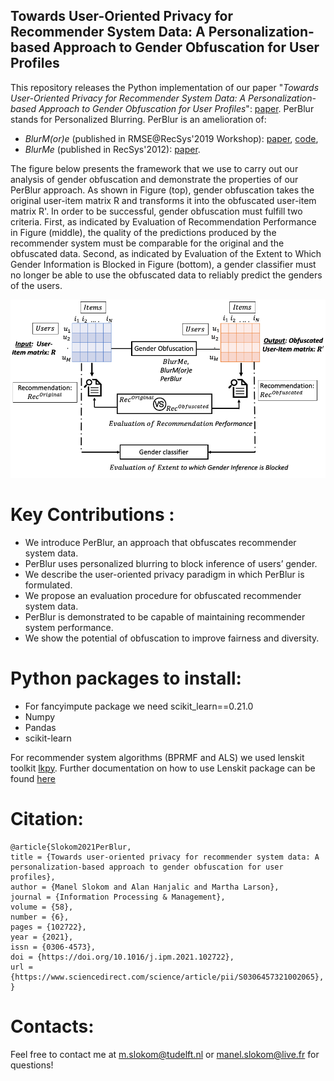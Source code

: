 ## Towards User-Oriented Privacy for Recommender System Data: A Personalization-based Approach to Gender Obfuscation for User Profiles



This repository releases the Python implementation of our paper "*Towards User-Oriented Privacy for Recommender System Data: A Personalization-based Approach to Gender Obfuscation for User Profiles*": [paper](https://www.sciencedirect.com/science/article/pii/S0306457321002065).
PerBlur stands for Personalized Blurring. 
PerBlur is an amelioration of:
  * *BlurM(or)e* (published in RMSE@RecSys'2019 Workshop): [paper](https://pure.tudelft.nl/portal/files/68758824/short2.pdf), [code](https://github.com/STrucks/BlurMore),
  * *BlurMe* (published in RecSys'2012): [paper](https://ece.northeastern.edu/fac-ece/ioannidis/static/pdf/2012/blurme.pdf).
  
  
The figure below presents the framework that we use to carry out our analysis of gender obfuscation and demonstrate the properties of our PerBlur approach. As shown in Figure (top), gender obfuscation takes the original user-item matrix R and transforms it into the obfuscated user-item matrix R'.
In order to be successful, gender obfuscation must fulfill two criteria.
First, as indicated by Evaluation of Recommendation Performance in Figure (middle), the quality of the predictions produced by the recommender system must be comparable for the original and the obfuscated data.
Second, as indicated by Evaluation of the Extent to Which Gender Information is Blocked in Figure (bottom), a gender classifier must no longer be able to use the obfuscated data to reliably predict the genders of the users.


![Diagram](Diagram_PerBlur.png)

# Key Contributions :
* We introduce PerBlur, an approach that obfuscates recommender system data.
* PerBlur uses personalized blurring to block inference of users’ gender.
* We describe the user-oriented privacy paradigm in which PerBlur is formulated.
* We propose an evaluation procedure for obfuscated recommender system data.
* PerBlur is demonstrated to be capable of maintaining recommender system performance.
* We show the potential of obfuscation to improve fairness and diversity.


# Python packages to install:
* For fancyimpute package we need scikit_learn==0.21.0
* Numpy
* Pandas
* scikit-learn

For recommender system algorithms (BPRMF and ALS) we used lenskit toolkit [lkpy](https://github.com/lenskit/lkpy). Further documentation on how to use Lenskit package can be found [here](https://lkpy.readthedocs.io/en/stable/)

# Citation: 
```
@article{Slokom2021PerBlur,
title = {Towards user-oriented privacy for recommender system data: A personalization-based approach to gender obfuscation for user profiles},
author = {Manel Slokom and Alan Hanjalic and Martha Larson},
journal = {Information Processing & Management},
volume = {58},
number = {6},
pages = {102722},
year = {2021},
issn = {0306-4573},
doi = {https://doi.org/10.1016/j.ipm.2021.102722},
url = {https://www.sciencedirect.com/science/article/pii/S0306457321002065},
}
```

# Contacts: 
Feel free to contact me at m.slokom@tudelft.nl or manel.slokom@live.fr for questions!
